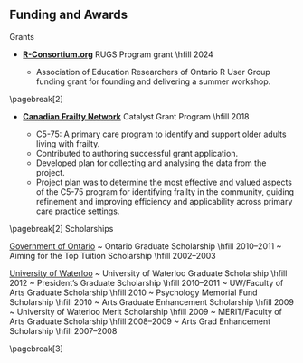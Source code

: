 ## Funding and Awards

Grants

* **[R-Consortium.org](https://www.r-consortium.org/all-projects/r-user-group-support-program)**  RUGS Program grant \hfill 2024
  
  + Association of Education Researchers of Ontario R User Group funding grant for founding and delivering a summer workshop.

\pagebreak[2]

* **[Canadian Frailty Network](https://www.cfn-nce.ca/project/cat2018-19/)** Catalyst Grant Program \hfill 2018
  
  + C5-75: A primary care program to identify and support older adults living with frailty.
  + Contributed to authoring successful grant application.
  + Developed plan for collecting and analysing the data from the project.
  + Project plan was to determine the most effective and valued aspects of the C5-75 program for identifying frailty in the community, guiding refinement and improving efficiency and applicability across primary care practice settings.

\pagebreak[2]
Scholarships

[Government of Ontario](http://www.uwaterloo.ca)
  ~ Ontario Graduate Scholarship \hfill 2010–2011
  ~ Aiming for the Top Tuition Scholarship \hfill 2002–2003

[University of Waterloo](http://www.uwaterloo.ca)
  ~ University of Waterloo Graduate Scholarship \hfill 2012
  ~ President’s Graduate Scholarship \hfill 2010–2011
  ~ UW/Faculty of Arts Graduate Scholarship \hfill 2010
  ~ Psychology Memorial Fund Scholarship \hfill 2010
  ~ Arts Graduate Enhancement Scholarship \hfill 2009
  ~ University of Waterloo Merit Scholarship \hfill 2009
  ~ MERIT/Faculty of Arts Graduate Scholarship \hfill 2008–2009
  ~ Arts Grad Enhancement Scholarship \hfill 2007–2008

\pagebreak[3]

